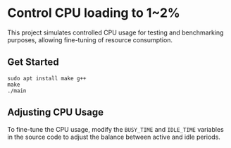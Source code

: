 # Control CPU loading to 1~2%

This project simulates controlled CPU usage for testing and benchmarking purposes, allowing fine-tuning of resource consumption.

## Get Started

```shell
sudo apt install make g++
make
./main
```

## Adjusting CPU Usage

To fine-tune the CPU usage, modify the `BUSY_TIME` and `IDLE_TIME` variables in the source code to adjust the balance between active and idle periods.

